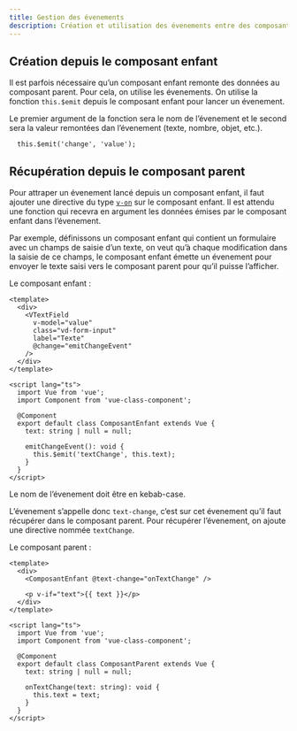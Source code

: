 ```yaml
---
title: Gestion des évenements
description: Création et utilisation des évenements entre des composants parent/enfant.
---
```


## Création depuis le composant enfant

Il est parfois nécessaire qu’un composant enfant remonte des données au composant parent. Pour cela, on utilise les évenements. On utilise la fonction `this.$emit` depuis le composant enfant pour lancer un évenement.

Le premier argument de la fonction sera le nom de l’évenement et le second sera la valeur remontées dan l’évenement (texte, nombre, objet, etc.).

```vue
  this.$emit('change', 'value');
```

## Récupération depuis le composant parent

Pour attraper un évenement lancé depuis un composant enfant, il faut ajouter une directive du type [`v-on`](https://vuejs.org/v2/api/#v-on) sur le composant enfant. Il est attendu une fonction qui recevra en argument les données émises par le composant enfant dans l’évenement.

Par exemple, définissons un composant enfant qui contient un formulaire avec un champs de saisie d’un texte, on veut qu’à chaque modification dans la saisie de ce champs, le composant enfant émette un évenement pour envoyer le texte saisi vers le composant parent pour qu’il puisse l’afficher.

Le composant enfant :

```vue
<template>
  <div>
    <VTextField
      v-model="value"
      class="vd-form-input"
      label="Texte"
      @change="emitChangeEvent"
    />
  </div>
</template>

<script lang="ts">
  import Vue from 'vue';
  import Component from 'vue-class-component';

  @Component
  export default class ComposantEnfant extends Vue {
    text: string | null = null;

    emitChangeEvent(): void {
      this.$emit('textChange', this.text);
    }
  }
</script>

```

<doc-alert type="info">
Le nom de l’évenement doit être en kebab-case.
</doc-alert>

L’évenement s’appelle donc `text-change`, c’est sur cet évenement qu’il faut récupérer dans le composant parent. Pour récupérer l’évenement, on ajoute une directive nommée `textChange`.

Le composant parent :

```vue
<template>
  <div>
    <ComposantEnfant @text-change="onTextChange" />

    <p v-if="text">{{ text }}</p>
  </div>
</template>

<script lang="ts">
  import Vue from 'vue';
  import Component from 'vue-class-component';

  @Component
  export default class ComposantParent extends Vue {
    text: string | null = null;

    onTextChange(text: string): void {
      this.text = text;
    }
  }
</script>

```
